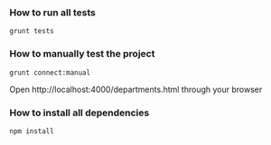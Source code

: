 ### How to run all tests

```
grunt tests
```


### How to manually test the project

```
grunt connect:manual
```

Open http://localhost:4000/departments.html through your browser


### How to install all dependencies

```
npm install
```
